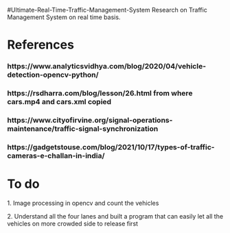 #Ultimate-Real-Time-Traffic-Management-System
Research on Traffic Management System on real time basis.

<h1> References </h1>
<h3> https://www.analyticsvidhya.com/blog/2020/04/vehicle-detection-opencv-python/ </h3>
<h3> https://rsdharra.com/blog/lesson/26.html from where cars.mp4 and cars.xml copied </h3>
<h3> https://www.cityofirvine.org/signal-operations-maintenance/traffic-signal-synchronization </h3>
<h3> https://gadgetstouse.com/blog/2021/10/17/types-of-traffic-cameras-e-challan-in-india/ </h3>

<h1> To do </h1>
<p> 1. Image processing in opencv and count the vehicles </p>
<p> 2. Understand all the four lanes and built a program that can easily let all the vehicles on more crowded side to release first</p>

